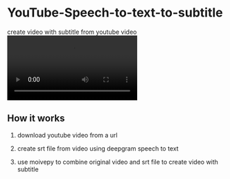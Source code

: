 # YouTube-Speech-to-text-to-subtitle
 create video with subtitle from youtube video
![demo video with subtitle](./video/PLiWjL5O2rE_caped.mp4)

## How it works
1. download youtube video from a url

2. create srt file from video using deepgram speech to text

3. use moivepy to combine original video and srt file to create video with subtitle


